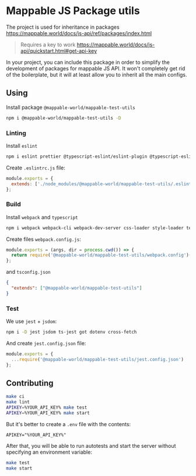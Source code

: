 # Mappable JS Package utils

The project is used for inheritance in packages https://mappable.world/docs/js-api/ref/packages/index.html

> Requires a key to work https://mappable.world/docs/js-api/quickstart.html#get-api-key

In your project, you can include this package in order to simplify
the development of packages for mappable JS API.
It won't completely get rid of the boilerplate,
but it will at least allow you to inherit all the main configs.

## Using

Install package `@mappable-world/mappable-test-utils`

```sh
npm i @mappable-world/mappable-test-utils -D
```

### Linting

Install `eslint`

```sh
npm i eslint prettier @typescript-eslint/eslint-plugin @typescript-eslint/parser eslint-config-prettier eslint-plugin-prettier -D
```

Create `.eslintrc.js` file:

```js
module.exports = {
  extends: ['./node_modules/@mappable-world/mappable-test-utils/.eslintrc.js']
};
```

### Build

Install `webpack` and `typescript`

```sh
npm i webpack webpack-cli webpack-dev-server css-loader style-loader terser-webpack-plugin ts-loader typescript -D
```

Create files `webpack.config.js`:

```js
module.exports = (args, dir = process.cwd()) => {
  return require('@mappable-world/mappable-test-utils/webpack.config')(args, dir);
};
```

and `tsconfig.json`

```json
{
  "extends": ["@mappable-world/mappable-test-utils"]
}
```

### Test

We use `jest` + `jsdom`:

```sh
npm i -D jest jsdom ts-jest got dotenv cross-fetch
```

And create `jest.config.json` file:

```js
module.exports = {
  ...require('@mappable-world/mappable-test-utils/jest.config.json')
};
```

## Contributing

```sh
make ci
make lint
APIKEY=%YOUR_API_KEY% make test
APIKEY=%YOUR_API_KEY% make start
```

But it's better to create a `.env` file with the contents:

```env
APIKEY="%YOUR_API_KEY%"
```

After that, you will be able to run autotests and start the server
without specifying an environment variable:

```sh
make test
make start
```
